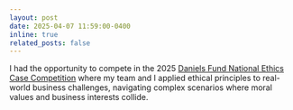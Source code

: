 ```yaml
---
layout: post
date: 2025-04-07 11:59:00-0400
inline: true
related_posts: false
---
```


I had the opportunity to compete in the 2025 <a href="https://www.danielsfund.org/CaseCompetition">Daniels Fund National Ethics Case Competition</a> where my team and I applied ethical principles to real-world business challenges, navigating complex scenarios where moral values and business interests collide.
